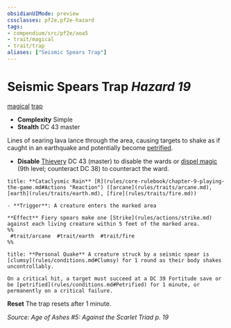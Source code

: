 ```yaml
---
obsidianUIMode: preview
cssclasses: pf2e,pf2e-hazard
tags:
- compendium/src/pf2e/aoa5
- trait/magical
- trait/trap
aliases: ["Seismic Spears Trap"]
---
```

# Seismic Spears Trap *Hazard 19*  
[magical](rules/traits/magical.md "Magical Item Trait")  [trap](rules/traits/trap.md "Trap Hazard Trait")  

- **Complexity** Simple
- **Stealth** DC 43 master  

Lines of searing lava lance through the area, causing targets to shake as if caught in an earthquake and potentially become [petrified](rules/conditions.md#Petrified).

- **Disable** [Thievery](compendium/skills.md#Thievery) DC 43 (master) to disable the wards or [dispel magic](compendium/spells/dispel-magic.md) (9th level; counteract DC 38) to counteract the ward.  

```ad-embed-ability
title: **Cataclysmic Rain** [R](rules/core-rulebook/chapter-9-playing-the-game.md#Actions "Reaction") ([arcane](rules/traits/arcane.md), [earth](rules/traits/earth.md), [fire](rules/traits/fire.md))

- **Trigger**: A creature enters the marked area

**Effect** Fiery spears make one [Strike](rules/actions/strike.md) against each living creature within 5 feet of the marked area.  
%%
 #trait/arcane  #trait/earth  #trait/fire 
%%
```
```ad-embed-ability
title: **Personal Quake** A creature struck by a seismic spear is [clumsy](rules/conditions.md#Clumsy) for 1 round as their body shakes uncontrollably.

On a critical hit, a target must succeed at a DC 39 Fortitude save or be [petrified](rules/conditions.md#Petrified) for 1 minute, or permanently on a critical failure.
```

**Reset** The trap resets after 1 minute.  

*Source: Age of Ashes #5: Against the Scarlet Triad p. 19*